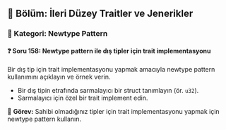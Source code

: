 ## 📘 Bölüm: İleri Düzey Traitler ve Jenerikler  
### 🔹 Kategori: Newtype Pattern  
#### ❓ Soru 158: Newtype pattern ile dış tipler için trait implementasyonu

Bir dış tip için trait implementasyonu yapmak amacıyla newtype pattern kullanımını açıklayın ve örnek verin.

- Bir dış tipin etrafında sarmalayıcı bir struct tanımlayın (ör. `u32`).
- Sarmalayıcı için özel bir trait implement edin.

🔧 **Görev:** Sahibi olmadığınız tipler için trait implementasyonu yapmak için newtype pattern kullanın.
